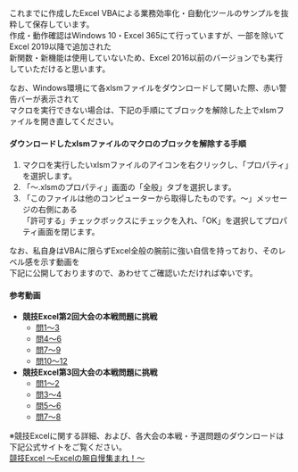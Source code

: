 これまでに作成したExcel VBAによる業務効率化・自動化ツールのサンプルを抜粋して保存しています。  
作成・動作確認はWindows 10・Excel 365にて行っていますが、一部を除いてExcel 2019以降で追加された  
新関数・新機能は使用していないため、Excel 2016以前のバージョンでも実行していただけると思います。  
  
なお、Windows環境にて各xlsmファイルをダウンロードして開いた際、赤い警告バーが表示されて  
マクロを実行できない場合は、下記の手順にてブロックを解除した上でxlsmファイルを開き直してください。  
  
#### ダウンロードしたxlsmファイルのマクロのブロックを解除する手順
1. マクロを実行したいxlsmファイルのアイコンを右クリックし、「プロパティ」を選択します。
2. 「～.xlsmのプロパティ」画面の「全般」タブを選択します。
3. 「このファイルは他のコンピューターから取得したものです。～」メッセージの右側にある  
「許可する」チェックボックスにチェックを入れ、「OK」を選択してプロパティ画面を閉じます。
  
なお、私自身はVBAに限らずExcel全般の腕前に強い自信を持っており、そのレベル感を示す動画を  
下記に公開しておりますので、あわせてご確認いただければ幸いです。  

#### 参考動画
* **競技Excel第2回大会の本戦問題に挑戦**
  * [問1～3](https://youtu.be/BnzghpURFvk)
  * [問4～6](https://youtu.be/98X3vzoMEhE)
  * [問7～9](https://youtu.be/04UGjHOHVUY)
  * [問10～12](https://youtu.be/6IuC_erHRJ4)
* **競技Excel第3回大会の本戦問題に挑戦**
  * [問1～2](https://youtu.be/21lsVNxO0Go)
  * [問3～4](https://youtu.be/KJPmAtGHFHY)
  * [問5～6](https://youtu.be/oCOayZXqInU)
  * [問7～8](https://youtu.be/o_sk8ZHwbVw)

※競技Excelに関する詳細、および、各大会の本戦・予選問題のダウンロードは下記公式サイトをご覧ください。  
[競技Excel 〜Excelの腕自慢集まれ！〜](https://fukusen.org/excel-for-e-sports/)
